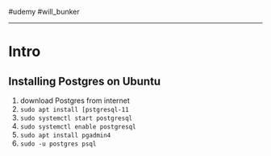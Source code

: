 #udemy 
#will_bunker


---

# Intro

## Installing Postgres on Ubuntu
1. download Postgres from internet
2. `sudo apt install [pstgresql-11`
3. `sudo systemctl start postgresql`
4. `sudo systemctl enable postgresql`
5. `sudo apt install pgadmin4`
6. `sudo -u postgres psql`








